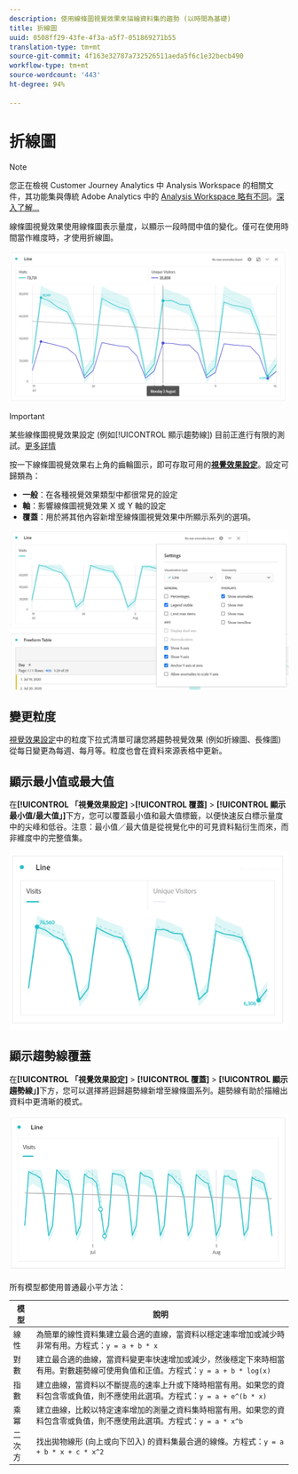 ```yaml
---
description: 使用線條圖視覺效果來描繪資料集的趨勢 (以時間為基礎)
title: 折線圖
uuid: 0508ff29-43fe-4f3a-a5f7-051869271b55
translation-type: tm+mt
source-git-commit: 4f163e32787a732526511aeda5f6c1e32becb490
workflow-type: tm+mt
source-wordcount: '443'
ht-degree: 94%

---
```



# 折線圖

>[!NOTE]
>
>您正在檢視 Customer Journey Analytics 中 Analysis Workspace 的相關文件，其功能集與傳統 Adobe Analytics 中的 [Analysis Workspace 略有不同](https://docs.adobe.com/content/help/zh-Hant/analytics/analyze/analysis-workspace/home.html)。[深入了解...](/help/getting-started/cja-aa.md)

線條圖視覺效果使用線條圖表示量度，以顯示一段時間中值的變化。僅可在使用時間當作維度時，才使用折線圖。

![線條圖視覺效果](assets/line-viz.png)

>[!IMPORTANT]
>
>某些線條圖視覺效果設定 (例如[!UICONTROL 顯示趨勢線]) 目前正進行有限的測試。[更多詳情](https://docs.adobe.com/content/help/zh-Hant/analytics/landing/an-releases.html)

按一下線條圖視覺效果右上角的齒輪圖示，即可存取可用的&#x200B;[**視覺效果設定**](freeform-analysis-visualizations.md)。設定可歸類為：

* **一般**：在各種視覺效果類型中都很常見的設定
* **軸**：影響線條圖視覺效果 X 或 Y 軸的設定
* **覆蓋**：用於將其他內容新增至線條圖視覺效果中所顯示系列的選項。

![視覺效果設定](assets/viz-settings-modal.png)

## 變更粒度

[視覺效果設定](freeform-analysis-visualizations.md)中的粒度下拉式清單可讓您將趨勢視覺效果 (例如折線圖、長條圖) 從每日變更為每週、每月等。粒度也會在資料來源表格中更新。

## 顯示最小值或最大值

在&#x200B;**[!UICONTROL 「視覺效果設定]** >**[!UICONTROL 覆蓋]** > **[!UICONTROL 顯示最小值/最大值」]**&#x200B;下方，您可以覆蓋最小值和最大值標籤，以便快速反白標示量度中的尖峰和低谷。注意：最小值／最大值是從視覺化中的可見資料點衍生而來，而非維度中的完整值集。

![顯示最小值/最大值](assets/min-max-labels.png)

## 顯示趨勢線覆蓋

在&#x200B;**[!UICONTROL 「視覺效果設定]** > **[!UICONTROL 覆蓋]** > **[!UICONTROL 顯示趨勢線」]**&#x200B;下方，您可以選擇將迴歸趨勢線新增至線條圖系列。趨勢線有助於描繪出資料中更清晰的模式。

![線性趨勢線](assets/show-linear-trendline.png)

所有模型都使用普通最小平方法：

| 模型 | 說明 |
| --- | --- |
| 線性 | 為簡單的線性資料集建立最合適的直線，當資料以穩定速率增加或減少時非常有用。方程式：`y = a + b * x` |
| 對數 | 建立最合適的曲線，當資料變更率快速增加或減少，然後穩定下來時相當有用。對數趨勢線可使用負值和正值。方程式：`y = a + b * log(x)` |
| 指數 | 建立曲線，當資料以不斷提高的速率上升或下降時相當有用。如果您的資料包含零或負值，則不應使用此選項。方程式：`y = a + e^(b * x)` |
| 乘冪 | 建立曲線，比較以特定速率增加的測量之資料集時相當有用。如果您的資料包含零或負值，則不應使用此選項。方程式：`y = a * x^b` |
| 二次方 | 找出拋物線形 (向上或向下凹入) 的資料集最合適的線條。方程式：`y = a + b * x + c * x^2` |
